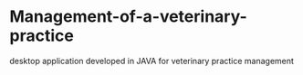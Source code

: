 # Management-of-a-veterinary-practice
desktop application developed in JAVA for veterinary practice management
